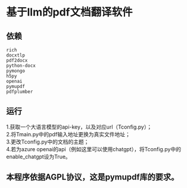 # 基于llm的pdf文档翻译软件
## 依赖
```
rich
docxtlp
pdf2docx
python-docx
pymongo
h5py
openai
pymupdf
pdfplumber
```

## 运行
1.获取一个大语言模型的api-key，以及对应url（Tconfig.py）；  
2.将Tmain.py中的pdf输入地址更换为真实文件地址；  
3.更改Tconfig.py中的文档的主题；  
4.若为azure openai的api（例如这里可以使用chatgpt），将Tconfig.py中的enable_chatgpt设为True。  
## 本程序依据AGPL协议，这是pymupdf库的要求。
